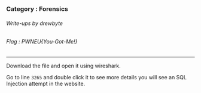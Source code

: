 ### Category : Forensics
###### Write-ups by drewbyte
###### Flag : PWNEU{You-Got-Me!}
---
Download the file and open it using wireshark.


Go to line ``3265`` and double click it to see more details you will see an SQL Injection attempt in the website.


<br>
<img src="https://github.com/drew-byte/pwneu-writeups/blob/main/00x8%20saved%20images/Pasted%20image%2020240321012640.png" alt="">
 <br>
 
 